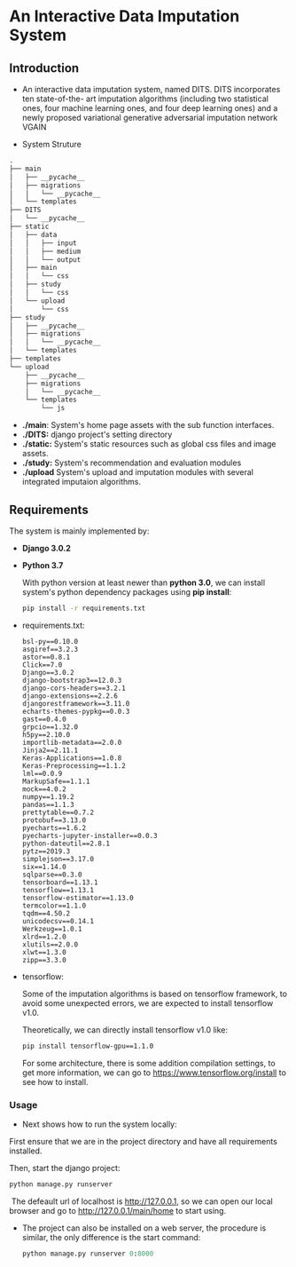 # An Interactive Data Imputation System

## Introduction

- An interactive data imputation system, named DITS. DITS incorporates ten state-of-the- art imputation algorithms (including two statistical ones, four machine learning ones, and four deep learning ones) and a newly proposed variational generative adversarial imputation network VGAIN

-  System Struture

  ```latex
  .
  ├── main
  │   ├── __pycache__
  │   ├── migrations
  │   │   └── __pycache__
  │   └── templates
  ├── DITS
  │   └── __pycache__
  ├── static
  │   ├── data
  │   │   ├── input
  │   │   ├── medium
  │   │   └── output
  │   ├── main
  │   │   └── css
  │   ├── study
  │   │   └── css
  │   └── upload
  │       └── css
  ├── study
  │   ├── __pycache__
  │   ├── migrations
  │   │   └── __pycache__
  │   └── templates
  ├── templates
  └── upload
      ├── __pycache__
      ├── migrations
      │   └── __pycache__
      └── templates
          └── js
  ```

  - **./main**: System's home page assets with the sub function interfaces.
  - **./DITS:**  django project's setting directory
  - **./static:**  System's static resources such as global css files and image assets. 
  - **./study:**  System's recommendation and evaluation modules
  - **./upload** System's upload and imputation modules with several integrated imputaion algorithms.

## Requirements

The system is mainly implemented by:

- **Django 3.0.2**

- **Python 3.7**

  With python version at least newer than **python 3.0**, we can install system's python dependency packages using **pip install**:

  ```bash
  pip install -r requirements.txt
  ```

- requirements.txt:

  ```
  bsl-py==0.10.0
  asgiref==3.2.3
  astor==0.8.1
  Click==7.0
  Django==3.0.2
  django-bootstrap3==12.0.3
  django-cors-headers==3.2.1
  django-extensions==2.2.6
  djangorestframework==3.11.0
  echarts-themes-pypkg==0.0.3
  gast==0.4.0
  grpcio==1.32.0
  h5py==2.10.0
  importlib-metadata==2.0.0
  Jinja2==2.11.1
  Keras-Applications==1.0.8
  Keras-Preprocessing==1.1.2
  lml==0.0.9
  MarkupSafe==1.1.1
  mock==4.0.2
  numpy==1.19.2
  pandas==1.1.3
  prettytable==0.7.2
  protobuf==3.13.0
  pyecharts==1.6.2
  pyecharts-jupyter-installer==0.0.3
  python-dateutil==2.8.1
  pytz==2019.3
  simplejson==3.17.0
  six==1.14.0
  sqlparse==0.3.0
  tensorboard==1.13.1
  tensorflow==1.13.1
  tensorflow-estimator==1.13.0
  termcolor==1.1.0
  tqdm==4.50.2
  unicodecsv==0.14.1
  Werkzeug==1.0.1
  xlrd==1.2.0
  xlutils==2.0.0
  xlwt==1.3.0
  zipp==3.3.0
  ```

- tensorflow:

  Some of the imputation algorithms is based on tensorflow framework, to avoid some unexpected errors, we are expected to install tensorflow v1.0.

  Theoretically, we can directly install tensorflow v1.0 like:

  ```bash
  pip install tensorflow-gpu==1.1.0
  ```

  For some architecture, there is some addition compilation settings, to get more information, we can go to https://www.tensorflow.org/install to see how to install.

### Usage

-  Next shows how to run the system locally:

  First ensure that we are in the project directory and have all requirements installed.

  Then, start the django project:	

  ```python
  python manage.py runserver
  ```

​	The defeault url of localhost is http://127.0.0.1, so we can open our local browser and go to http://127.0.0.1/main/home to start using.

- The project can also be installed on a web server, the procedure is similar, the only difference is the start command:

  ````python
  python manage.py runserver 0:8000
  ````

  

